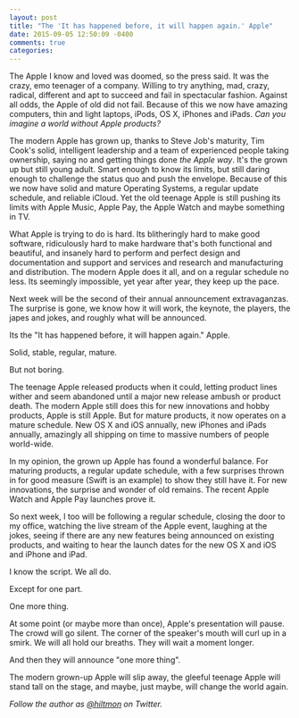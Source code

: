 ```yaml
---
layout: post
title: "The 'It has happened before, it will happen again.' Apple"
date: 2015-09-05 12:50:09 -0400
comments: true
categories: 
---
```


The Apple I know and loved was doomed, so the press said. It was the crazy, emo teenager of a company. Willing to try anything, mad, crazy, radical, different and apt to succeed and fail in spectacular fashion. Against all odds, the Apple of old did not fail. Because of this we now have amazing computers, thin and light laptops, iPods, OS X, iPhones and iPads. *Can you imagine a world without Apple products?*

The modern Apple has grown up, thanks to Steve Job's maturity, Tim Cook's solid, intelligent leadership and a team of experienced people taking ownership, saying no and getting things done *the Apple way*. It's the grown up but still young adult. Smart enough to know its limits, but still daring enough to challenge the status quo and push the envelope. Because of this we now have solid and mature Operating Systems, a regular update schedule, and reliable iCloud. Yet the old teenage Apple is still pushing its limits with Apple Music, Apple Pay, the Apple Watch and maybe something in TV.

What Apple is trying to do is hard. Its blitheringly hard to make good software, ridiculously hard to make hardware that's both functional and beautiful, and insanely hard to perform and perfect design and documentation and support and services and research and manufacturing and distribution. The modern Apple does it all, and on a regular schedule no less. Its seemingly impossible, yet year after year, they keep up the pace.

Next week will be the second of their annual announcement extravaganzas. The surprise is gone, we know how it will work, the keynote, the players, the japes and jokes, and roughly what will be announced. 

Its the "It has happened before, it will happen again." Apple.

Solid, stable, regular, mature.

But not boring.

The teenage Apple released products when it could, letting product lines wither and seem abandoned until a major new release ambush or product death. The modern Apple still does this for new innovations and hobby products, Apple is still Apple. But for mature products, it now operates on a mature schedule. New OS X and iOS annually, new iPhones and iPads annually, amazingly all shipping on time to massive numbers of people world-wide.

In my opinion, the grown up Apple has found a wonderful balance. For maturing products, a regular update schedule, with a few surprises thrown in for good measure (Swift is an example) to show they still have it. For new innovations, the surprise and wonder of old remains. The recent Apple Watch and Apple Pay launches prove it.

So next week, I too will be following a regular schedule, closing the door to my office, watching the live stream of the Apple event, laughing at the jokes, seeing if there are any new features being announced on existing products, and waiting to hear the launch dates for the new OS X and iOS and iPhone and iPad. 

I know the script. We all do.

Except for one part.

One more thing.

At some point (or maybe more than once), Apple's presentation will pause. The crowd will go silent. The corner of the speaker's mouth will curl up in a smirk. We will all hold our breaths. They will wait a moment longer.

And then they will announce "one more thing".

The modern grown-up Apple will slip away, the gleeful teenage Apple will stand tall on the stage, and maybe, just maybe, will change the world again.

*Follow the author as [@hiltmon](http://https://twitter.com/hiltmon) on Twitter.*

